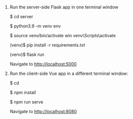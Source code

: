 
1. Run the server-side Flask app in one terminal window

    $ cd server
    
    $ python3.9 -m venv env
    
    $ source venv/bin/activate win venv\Scripts\activate
    
    (venv)$ pip install -r requirements.txt
    
    (venv)$ flask run


    Navigate to [http://localhost:5000](http://localhost:5000)

1. Run the client-side Vue app in a different terminal window:

    $ cd 
    
    $ npm install
    
    $ npm run serve
    
    

    Navigate to [http://localhost:8080](http://localhost:8080)
